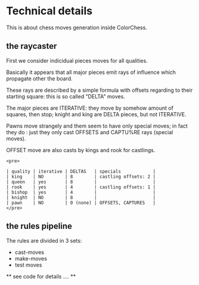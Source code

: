 
# Technical details

This is about chess moves generation inside ColorChess.

## the raycaster

First we consider indicidual pieces moves for all qualities.

Basically it appears that all major pieces emit rays of influence which propagate other the board. 

These rays are described by a simple formula with offsets regarding to their starting square: this is so called "DELTA" moves.

The major pieces are ITERATIVE: they move by somehow amount of squares, then stop;  knight and king are DELTA pieces, but not ITERATIVE.

Pawns move strangely and them seem to have only special moves; in fact they do : just they only cast OFFSETS and CAPTU%RE rays (special moves).

OFFSET move are also casts by kings and rook for castlings.

```
<pre>

| quality | iterative | DELTAS   | specials            |
| king    | NO        | 8        | castling offsets: 2 |
| queen   | yes       | 8        |                     |
| rook    | yes       | 4        | castling offsets: 1 |
| bishop  | yes       | 4        |                     |
| knight  | NO        | 8        |                     | 
| pawn    | NO        | 0 (none) | OFFSETS, CAPTURES   |
</pre>
```

## the rules pipeline

The rules are divided in 3 sets:

* cast-moves 
* make-moves
* test moves

** see code for details .... **
